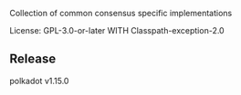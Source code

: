Collection of common consensus specific implementations

License: GPL-3.0-or-later WITH Classpath-exception-2.0


## Release

polkadot v1.15.0
